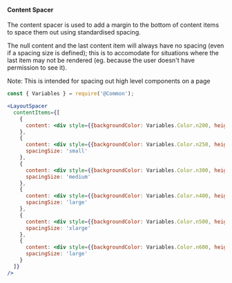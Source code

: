 #### Content Spacer

The content spacer is used to add a margin to the bottom of content items to space them out using standardised spacing.

The null content and the last content item will always have no spacing (even if a spacing size is defined); this is to accomodate for situations where the last item may not be rendered (eg. because the user doesn't have permission to see it).

Note: This is intended for spacing out high level components on a page

```jsx
const { Variables } = require('@Common');

<LayoutSpacer
  contentItems={[
    {
      content: <div style={{backgroundColor: Variables.Color.n200, height: '100px'}}>No bottom margin</div>
    },
    {
      content: <div style={{backgroundColor: Variables.Color.n250, height: '100px'}}>Small - 24px bottom margin</div>,
      spacingSize: 'small'
    },
    {
      content: <div style={{backgroundColor: Variables.Color.n300, height: '100px'}}>Medium - 32px bottom margin</div>,
      spacingSize: 'medium'
    },
    {
      content: <div style={{backgroundColor: Variables.Color.n400, height: '100px'}}>Large - 40px bottom margin</div>,
      spacingSize: 'large'
    },
    {
      content: <div style={{backgroundColor: Variables.Color.n500, height: '100px'}}>XLarge - 56px bottom margin</div>,
      spacingSize: 'xlarge'
    },
    {
      content: <div style={{backgroundColor: Variables.Color.n600, height: '100px'}}>Last item always has no bottom margin</div>,
      spacingSize: 'large'
    }
  ]}
/>
```
